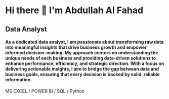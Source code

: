 # Hi there 👋 I'm  Abdullah Al Fahad
## Data Analyst

####  As a dedicated data analyst, I am passionate about transforming raw data into meaningful insights that drive business growth and empower informed decision-making. My approach centers on understanding the unique needs of each business and providing data-driven solutions to enhance performance, efficiency, and strategic direction. With a focus on delivering actionable insights, I aim to bridge the gap between data and business goals, ensuring that every decision is backed by solid, reliable information.

MS EXCEL / POWER BI / SQL / Python
